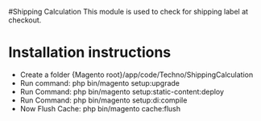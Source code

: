 #Shipping Calculation
This module is used to check for shipping label at checkout.

Installation instructions
=========================

* Create a folder {Magento root}/app/code/Techno/ShippingCalculation 
* Run command: php bin/magento setup:upgrade
* Run Command: php bin/magento setup:static-content:deploy
* Run Command: php bin/magento setup:di:compile
* Now Flush Cache: php bin/magento cache:flush
